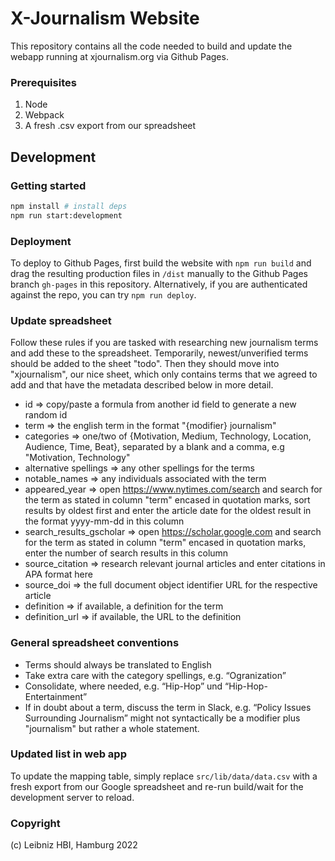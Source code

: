 # X-Journalism Website
This repository contains all the code needed to build and update the webapp running at xjournalism.org via Github Pages.  

### Prerequisites

1. Node
2. Webpack
3. A fresh .csv export from our spreadsheet

## Development
### Getting started
```bash
npm install # install deps
npm run start:development
```

### Deployment
To deploy to Github Pages, first build the website with `npm run build` and drag the resulting production files in `/dist` manually to the Github Pages branch `gh-pages` in this repository. Alternatively, if you are authenticated against the repo, you can try `npm run deploy`.

### Update spreadsheet
Follow these rules if you are tasked with researching new journalism terms and add these to the spreadsheet. Temporarily, newest/unverified terms should be added to the sheet "todo". Then they should move into "xjournalism", our nice sheet, which only contains terms that we agreed to add and that have the metadata described below in more detail.

  * id => copy/paste a formula from another id field to generate a new random id
  * term => the english term in the format "{modifier} journalism"
  * categories => one/two of {Motivation, Medium, Technology, Location, Audience, Time, Beat}, separated by a blank and a comma, e.g "Motivation, Technology"
  * alternative spellings => any other spellings for the terms
  * notable_names => any individuals associated with the term
  * appeared_year => open https://www.nytimes.com/search and search for the term as stated in column "term" encased in quotation marks, sort results by oldest first and enter the article date for the oldest result in the format yyyy-mm-dd in this column
  * search_results_gscholar => open https://scholar.google.com and search for the term as stated in column "term" encased in quotation marks, enter the number of search results in this column
  * source_citation => research relevant journal articles and enter citations in APA format here
  * source_doi => the full document object identifier URL for the respective article
  * definition => if available, a definition for the term
  * definition_url => if available, the URL to the definition

### General spreadsheet conventions
  * Terms should always be translated to English
  * Take extra care with the category spellings, e.g. “Ogranization”
  * Consolidate, where needed, e.g. “Hip-Hop” und “Hip-Hop-Entertainment”
  * If in doubt about a term, discuss the term in Slack, e.g. “Policy Issues Surrounding Journalism” might not syntactically be a modifier plus "journalism" but rather a whole statement.

### Updated list in web app
To update the mapping table, simply replace `src/lib/data/data.csv` with a fresh export from our Google spreadsheet and re-run build/wait for the development server to reload.
    
### Copyright
(c) Leibniz HBI, Hamburg 2022
